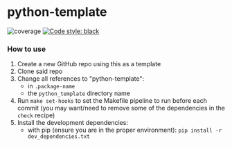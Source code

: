 # python-template
![coverage](images/coverage.svg)
[![Code style: black](https://img.shields.io/badge/code%20style-black-000000.svg)](https://github.com/psf/black)

### How to use
1. Create a new GitHub repo using this as a template
1. Clone said repo
1. Change all references to "python-template":
    - in `.package-name`
    - the `python_template` directory name
1. Run `make set-hooks` to set the Makefile pipeline to run before each commit (you may want/need to remove some of the dependencies in the `check` recipe)
1. Install the development dependencies:
    - with pip (ensure you are in the proper environment): `pip install -r dev_dependencies.txt`
